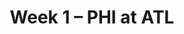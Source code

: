 ---
layout: game
title: Week 1 – PHI at ATL
season: 2021
game_id: 2021_01_PHI_ATL
away_team: PHI
home_team: ATL
---
